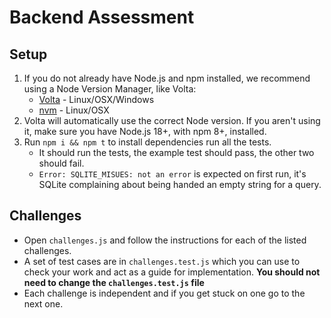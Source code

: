 # Backend Assessment


## Setup

1. If you do not already have Node.js and npm installed, we recommend using a Node Version Manager, like Volta:
   * [Volta](https://docs.volta.sh/guide/getting-started) - Linux/OSX/Windows
   * [nvm](https://github.com/creationix/nvm) - Linux/OSX
1. Volta will automatically use the correct Node version. If you aren't using it, make sure you have Node.js 18+, with npm 8+, installed.
1. Run `npm i && npm t` to install dependencies run all the tests.
   * It should run the tests, the example test should pass, the other two should fail.
   * `Error: SQLITE_MISUES: not an error` is expected on first run, it's SQLite complaining about being handed an empty string for a query.


## Challenges

* Open `challenges.js` and follow the instructions for each of the listed challenges.
* A set of test cases are in `challenges.test.js` which you can use to check your work and act as a guide for implementation. **You should not need to change the `challenges.test.js` file**
* Each challenge is independent and if you get stuck on one go to the next one.
